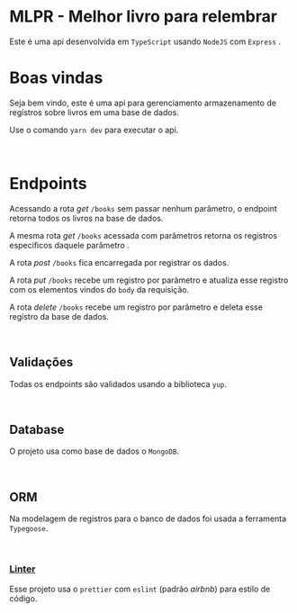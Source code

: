 # MLPR - Melhor livro para relembrar

Este é uma api desenvolvida em `TypeScript` usando `NodeJS` com `Express`
.

# Boas vindas

Seja bem vindo, este é uma api para gerenciamento armazenamento de registros sobre livros em uma base de dados.

Use o comando `yarn dev` para executar o api.

<br>

# Endpoints

Acessando a rota <i>get</i> `/books` sem passar nenhum parâmetro, o endpoint retorna todos os livros na base de dados.

A mesma rota <i>get</i> `/books` acessada com parâmetros retorna os registros especificos daquele parâmetro .

A rota <i>post</i> `/books` fica encarregada por registrar os dados.

A rota <i>put</i> `/books` recebe um registro por parâmetro e atualiza esse registro com os elementos vindos do `body` da requisição.

A rota <i>delete</i> `/books` recebe um registro por parâmetro e deleta esse registro da base de dados.

<br>

## Validações

Todas os endpoints são validados usando a biblioteca `yup`.

<br>

## Database

O projeto usa como base de dados o `MongoDB`.

<br>

## ORM

Na modelagem de registros para o banco de dados foi usada a ferramenta `Typegoose`.

<br>

### [Linter]()

Esse projeto usa o `prettier` com `eslint` (padrão <i>airbnb</i>) para estilo de código.

